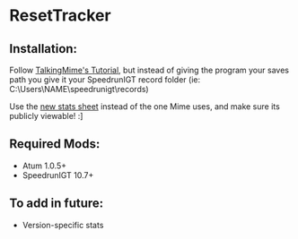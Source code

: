# ResetTracker

## Installation:

Follow [TalkingMime's Tutorial](https://youtu.be/KIAo3Lgsk_Q), but instead of giving the program your saves path you give it your SpeedrunIGT record folder (ie: C:\\Users\\NAME\\speedrunigt\\records)

Use the [new stats sheet](https://docs.google.com/spreadsheets/d/1XvRLLQ5J1zAqraUkJ06qAGdYTeCFHhnmrv2nkWoXIO0/edit#gid=1357582403) instead of the one Mime uses, and make sure its publicly viewable! :]

## Required Mods:
- Atum 1.0.5+
- SpeedrunIGT 10.7+

## To add in future:
- Version-specific stats
